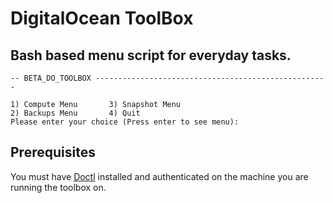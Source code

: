 # DigitalOcean ToolBox

## Bash based menu script for everyday tasks. 

```
-- BETA_DO_TOOLBOX ----------------------------------------------------

1) Compute Menu       3) Snapshot Menu
2) Backups Menu	      4) Quit
Please enter your choice (Press enter to see menu): 
```

## Prerequisites

You must have [Doctl](https://github.com/digitalocean/doctl/blob/master/README.md) installed and authenticated on the machine you are running the toolbox on. 
